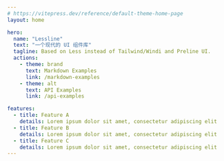 ```yaml
---
# https://vitepress.dev/reference/default-theme-home-page
layout: home

hero:
  name: "Lessline"
  text: "一个现代的 UI 组件库"
  tagline: Based on Less instead of Tailwind/Windi and Preline UI.
  actions:
    - theme: brand
      text: Markdown Examples
      link: /markdown-examples
    - theme: alt
      text: API Examples
      link: /api-examples

features:
  - title: Feature A
    details: Lorem ipsum dolor sit amet, consectetur adipiscing elit
  - title: Feature B
    details: Lorem ipsum dolor sit amet, consectetur adipiscing elit
  - title: Feature C
    details: Lorem ipsum dolor sit amet, consectetur adipiscing elit
---
```


